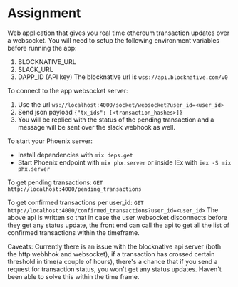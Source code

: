 # Assignment

Web application that gives you real time ethereum transaction updates over a websocket.
You will need to setup the following environment variables before running the app:
1. BLOCKNATIVE_URL 
2. SLACK_URL
3. DAPP_ID (API key)
The blocknative url is `wss://api.blocknative.com/v0`

To connect to the app websocket server:
1. Use the url `ws://localhost:4000/socket/websocket?user_id=<user_id>`
2. Send json payload `{"tx_ids": [<transaction_hashes>]}`
3. You will be replied with the status of the pending transaction and a message will be sent over the slack webhook as well.

To start your Phoenix server:

  * Install dependencies with `mix deps.get`
  * Start Phoenix endpoint with `mix phx.server` or inside IEx with `iex -S mix phx.server`

To get pending transactions:
`GET http://localhost:4000/pending_transactions`

To get confirmed transactions per user_id:
`GET http://localhost:4000/confirmed_transactions?user_id=<user_id>`
The above api is written so that in case the user websocket disconnects before they get any status update,
the front end can call the api to get all the list of confirmed transactions within the timeframe.

Caveats:
Currently there is an issue with the blocknative api server (both the http webhhok and websocket), if a transaction has crossed 
certain threshold in time(a couple of hours), there's a chance that if you send a request for transaction status, you won't get 
any status updates. Haven't been able to solve this within the time frame.

